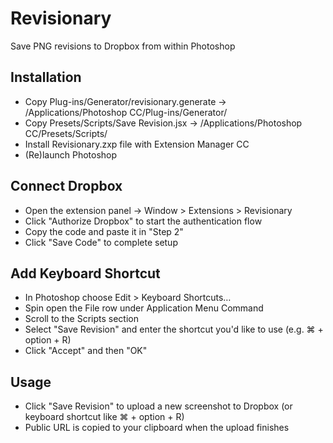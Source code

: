 # Revisionary

Save PNG revisions to Dropbox from within Photoshop

## Installation

* Copy Plug-ins/Generator/revisionary.generate -> /Applications/Photoshop CC/Plug-ins/Generator/
* Copy Presets/Scripts/Save Revision.jsx -> /Applications/Photoshop CC/Presets/Scripts/
* Install Revisionary.zxp file with Extension Manager CC
* (Re)launch Photoshop

## Connect Dropbox

* Open the extension panel -> Window > Extensions > Revisionary
* Click "Authorize Dropbox" to start the authentication flow
* Copy the code and paste it in "Step 2"
* Click "Save Code" to complete setup

## Add Keyboard Shortcut

* In Photoshop choose Edit > Keyboard Shortcuts…
* Spin open the File row under Application Menu Command
* Scroll to the Scripts section
* Select "Save Revision" and enter the shortcut you'd like to use (e.g. ⌘ + option + R)
* Click "Accept" and then "OK"

## Usage

* Click "Save Revision" to upload a new screenshot to Dropbox (or keyboard shortcut like ⌘ + option + R)
* Public URL is copied to your clipboard when the upload finishes
